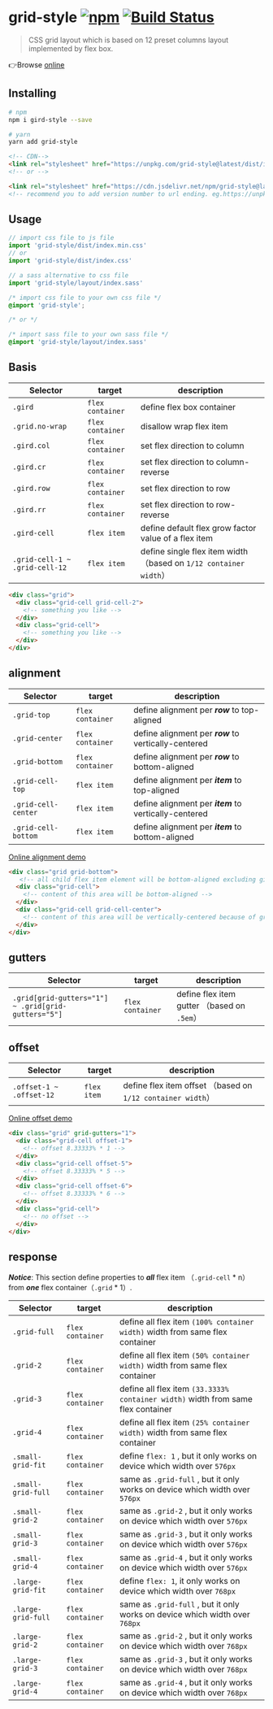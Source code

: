 # grid-style [![npm](https://img.shields.io/npm/v/grid-style.svg)](https://www.npmjs.com/package/grid-style) [![Build Status](https://travis-ci.org/lbwa/grid-style.svg?branch=master)](https://travis-ci.org/lbwa/grid-style)

> CSS grid layout which is based on 12 preset columns layout implemented by flex box.

👉Browse [online]

[online]:https://lbwa.github.io/grid-style/

## Installing

```bash
# npm
npm i gird-style --save

# yarn
yarn add grid-style
```

```html
<!-- CDN-->
<link rel="stylesheet" href="https://unpkg.com/grid-style@latest/dist/index.min.css">
<!-- or -->

<link rel="stylesheet" href="https://cdn.jsdelivr.net/npm/grid-style@latest/dist/index.min.css">
<!-- recommend you to add version number to url ending. eg.https://unpkg.com/grid-style@x.y.z --> 
```

## Usage

```js
// import css file to js file
import 'grid-style/dist/index.min.css'
// or
import 'grid-style/dist/index.css'

// a sass alternative to css file
import 'grid-style/layout/index.sass'
```

```css
/* import css file to your own css file */
@import 'grid-style';

/* or */

/* import sass file to your own sass file */
@import 'grid-style/layout/index.sass'
```

## Basis

| Selector | target | description |
| -------- | ------ | ----------- |
| `.gird` | `flex container` | define flex box container |
| `.grid.no-wrap` | `flex container` | disallow wrap flex item |
| `.gird.col` | `flex container` | set flex direction to column |
| `.gird.cr` | `flex container` | set flex direction to column-reverse |
| `.gird.row` | `flex container` | set flex direction to row |
| `.gird.rr` | `flex container` | set flex direction to row-reverse |
| `.gird-cell` | `flex item` | define default flex grow factor value of a flex item |
| `.grid-cell-1 ~ .grid-cell-12` | `flex item` | define single flex item width （based on `1/12 container width`） |

```html
<div class="grid">
  <div class="grid-cell grid-cell-2">
    <!-- something you like -->
  </div>
  <div class="grid-cell">
    <!-- something you like -->
  </div>
</div>
```

## alignment

| Selector | target | description |
| -------- | ------ | ----------- |
| `.grid-top` | `flex container` | define alignment per ***row*** to top-aligned |
| `.grid-center` | `flex container` | define alignment per ***row*** to vertically-centered |
| `.grid-bottom` | `flex container` | define alignment per ***row*** to bottom-aligned |
| `.grid-cell-top` | `flex item` | define alignment per ***item*** to top-aligned |
| `.grid-cell-center` | `flex item` | define alignment per ***item*** to vertically-centered |
| `.grid-cell-bottom` | `flex item` | define alignment per ***item*** to bottom-aligned |

[Online alignment demo][demo-alignment]

```html
<div class="grid grid-bottom">
   <!-- all child flex item element will be bottom-aligned excluding gird-cell alignment element -->
  <div class="grid-cell">
    <!-- content of this area will be bottom-aligned -->
  </div>
  <div class="grid-cell grid-cell-center">
    <!-- content of this area will be vertically-centered because of grid-cell-center -->
  </div>
</div>
```

[demo-alignment]:https://jsfiddle.net/h946ot70/12/

## gutters

| Selector | target | description |
| -------- | ------ | ----------- |
| `.grid[grid-gutters="1"] ~ .grid[grid-gutters="5"]` | `flex container` | define flex item gutter （based on `.5em`） |

## offset

| Selector | target | description |
| -------- | ------ | ----------- |
| `.offset-1 ~ .offset-12` | `flex item` | define flex item offset （based on `1/12 container width`）|

[Online offset demo][demo-offset]

```html
<div class="grid" grid-gutters="1">
  <div class="grid-cell offset-1">
    <!-- offset 8.33333% * 1 -->
  </div>
  <div class="grid-cell offset-5">
    <!-- offset 8.33333% * 5 -->
  </div>
  <div class="grid-cell offset-6">
    <!-- offset 8.33333% * 6 -->
  </div>
  <div class="grid-cell">
    <!-- no offset -->
  </div>
</div>
```

[demo-offset]:https://jsfiddle.net/h946ot70/36/

## response

***Notice***: This section define properties to ***all*** flex item （`.grid-cell` * n） from ***one*** flex container（`.grid` * 1）.

| Selector | target | description |
| -------- | ------ | ----------- |
| `.grid-full` | `flex container` | define all flex item `(100% container width)` width from same flex container |
| `.grid-2` | `flex container` | define all flex item `(50% container width)` width from same flex container |
| `.grid-3` | `flex container` | define all flex item `(33.3333% container width)` width from same flex container |
| `.grid-4` | `flex container` | define all flex item `(25% container width)` width from same flex container |
| `.small-grid-fit` | `flex container` | define `flex: 1` ,  but it only works on device which width over `576px` |
| `.small-grid-full` | `flex container` | same as `.grid-full` , but it only works on device which width over `576px` |
| `.small-grid-2` | `flex container` | same as `.grid-2` , but it only works on device which width over `576px` |
| `.small-grid-3` | `flex container` | same as `.grid-3` , but it only works on device which width over `576px` |
| `.small-grid-4` | `flex container` | same as `.grid-4` , but it only works on device which width over `576px` |
| `.large-grid-fit` | `flex container` | define `flex: 1`,  it only works on device which width over `768px` |
| `.large-grid-full` | `flex container` | same as `.grid-full` , but it only works on device which width over `768px` |
| `.large-grid-2` | `flex container` | same as `.grid-2` , but it only works on device which width over `768px` |
| `.large-grid-3` | `flex container` | same as `.grid-3` , but it only works on device which width over `768px` |
| `.large-grid-4` | `flex container` | same as `.grid-4` , but it only works on device which width over `768px` |